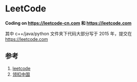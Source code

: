 # LeetCode


**Coding on https://leetcode-cn.com 和 https://leetcode.com**

其中 c++/java/python 文件夹下代码大部分写于 2015 年，提交在 https://leetcode.com

## 参考

1. [leetcode](https://leetcode.com)
2. [领扣中国](https://leetcode-cn.com)
